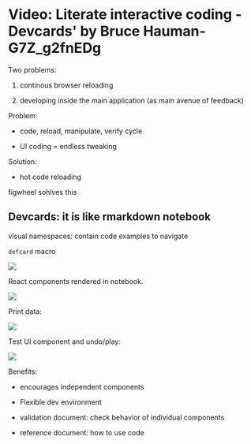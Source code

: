 
# Video: Literate interactive coding - Devcards' by Bruce Hauman-G7Z_g2fnEDg

Two problems:

1. continous browser reloading

2. developing inside the main application (as main avenue of feedback)

Problem:

- code, reload, manipulate, verify cycle

- UI coding = endless tweaking

Solution:

- hot code reloading

figwheel sohlves this

## Devcards: it is like rmarkdown notebook

visual namespaces: contain code examples to navigate

`defcard` macro

![](/Users/mertnuhoglu/gdrive/keynote_resimler/screencapture//20200305101536.png)

React components rendered in notebook.

![](/Users/mertnuhoglu/gdrive/keynote_resimler/screencapture//20200305101628.png)

Print data:

![](/Users/mertnuhoglu/gdrive/keynote_resimler/screencapture//20200305101835.png)

Test UI component and undo/play:

![](/Users/mertnuhoglu/gdrive/keynote_resimler/screencapture//20200305102020.png)

Benefits:

- encourages independent components

- Flexible dev environment

- validation document: check behavior of individual components

- reference document: how to use code

